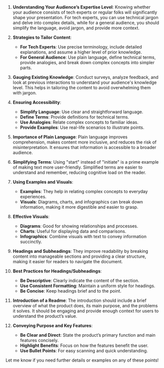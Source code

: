 

1. **Understanding Your Audience’s Expertise Level**: Knowing whether your audience consists of tech experts or regular folks will significantly shape your presentation. For tech experts, you can use technical jargon and delve into complex details, while for a general audience, you should simplify the language, avoid jargon, and provide more context.

2. **Strategies to Tailor Content**:
   - **For Tech Experts**: Use precise terminology, include detailed explanations, and assume a higher level of prior knowledge.
   - **For General Audience**: Use plain language, define technical terms, provide analogies, and break down complex concepts into simpler parts.

3. **Gauging Existing Knowledge**: Conduct surveys, analyze feedback, and look at previous interactions to understand your audience's knowledge level. This helps in tailoring the content to avoid overwhelming them with jargon.

4. **Ensuring Accessibility**:
   - **Simplify Language**: Use clear and straightforward language.
   - **Define Terms**: Provide definitions for technical terms.
   - **Use Analogies**: Relate complex concepts to familiar ideas.
   - **Provide Examples**: Use real-life scenarios to illustrate points.

5. **Importance of Plain Language**: Plain language improves comprehension, makes content more inclusive, and reduces the risk of misinterpretation. It ensures that information is accessible to a broader audience.

6. **Simplifying Terms**: Using "start" instead of "initiate" is a prime example of making text more user-friendly. Simplified terms are easier to understand and remember, reducing cognitive load on the reader.

7. **Using Examples and Visuals**:
   - **Examples**: They help in relating complex concepts to everyday experiences.
   - **Visuals**: Diagrams, charts, and infographics can break down information, making it more digestible and easier to grasp.

8. **Effective Visuals**:
   - **Diagrams**: Good for showing relationships and processes.
   - **Charts**: Useful for displaying data and comparisons.
   - **Infographics**: Combine visuals with text to convey information succinctly.

9. **Headings and Subheadings**: They improve readability by breaking content into manageable sections and providing a clear structure, making it easier for readers to navigate the document.

10. **Best Practices for Headings/Subheadings**:
    - **Be Descriptive**: Clearly indicate the content of the section.
    - **Use Consistent Formatting**: Maintain a uniform style for headings.
    - **Be Concise**: Keep headings brief and to the point.

11. **Introduction of a Readme**: The introduction should include a brief overview of what the product does, its main purpose, and the problems it solves. It should be engaging and provide enough context for users to understand the product’s value.

12. **Conveying Purpose and Key Features**:
    - **Be Clear and Direct**: State the product’s primary function and main features concisely.
    - **Highlight Benefits**: Focus on how the features benefit the user.
    - **Use Bullet Points**: For easy scanning and quick understanding.

Let me know if you need further details or examples on any of these points!